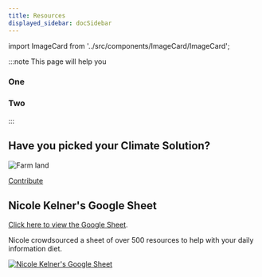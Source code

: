 ```yaml
---
title: Resources
displayed_sidebar: docSidebar
---
```

import ImageCard from '../src/components/ImageCard/ImageCard';


:::note This page will help you

### One

### Two
:::

<!-- <div style={{ display: 'flex', flexWrap: 'wrap'}}>


  <ImageCard 
        title="Electricity"
        description="In order to electrify everything with zero emissions, we need to upgrade our entire infrastructure"
        imageUrl="img/electricity.png"
        linkUrl="/sector-electricity"
    />

  <ImageCard 
        title="Electricity"
        description="In order to electrify everything with zero emissions, we need to upgrade our entire infrastructure"
        imageUrl="img/electricity.png"
        linkUrl="/sector-electricity"
    />

</div> -->

## Have you picked your Climate Solution?

![Farm land](../static/img/food-agriculture-and-land-use.jpg)

<a href="https://www.example.com" class="doc-button">Contribute</a>

## Nicole Kelner's Google Sheet

[Click here to view the Google Sheet](https://docs.google.com/spreadsheets/d/1QzarGBkRUvTSx8qu92O0d3zJ6XkblfyyMONSPUsoLgs/edit#gid=0).

Nicole crowdsourced a sheet of over 500 resources to help with your daily information diet.

[![Nicole Kelner's Google Sheet](../static/img/nicoles-spreadsheet.png)](https://docs.google.com/spreadsheets/d/1QzarGBkRUvTSx8qu92O0d3zJ6XkblfyyMONSPUsoLgs/edit#gid=0)



<!-- <iframe
  loading="lazy"
  src="https://docs.google.com/spreadsheets/d/1QzarGBkRUvTSx8qu92O0d3zJ6XkblfyyMONSPUsoLgs/edit#gid=0"
  scrolling="No"
  height="600px"
  width="100%"
></iframe>
 -->
<!-- <iframe
  loading="lazy"
  src="https://baserow.io/public/grid/F9iNqpzpbOSx1mAixwYzOaozLex-fjXn2JdUtTIc8TQ"
  name="iFrame Name"
  scrolling="No"
  height="500px"
  width="100%"
></iframe> -->